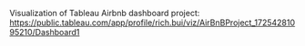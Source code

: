 Visualization of Tableau Airbnb dashboard project: https://public.tableau.com/app/profile/rich.bui/viz/AirBnBProject_17254281095210/Dashboard1
